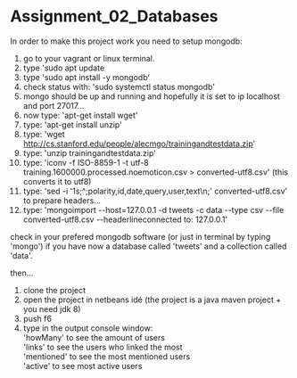 # Assignment_02_Databases

In order to make this project work you need to setup mongodb:
1. go to your vagrant or linux terminal.
2. type 'sudo apt update
3. type 'sudo apt install -y mongodb'
4. check status with: 'sudo systemctl status mongodb'
5. mongo should be up and running and hopefully it is set to ip localhost and port 27017...
6. now type: 'apt-get install wget'
7. type: 'apt-get install unzip'
8. type: 'wget http://cs.stanford.edu/people/alecmgo/trainingandtestdata.zip'
9. type: 'unzip trainingandtestdata.zip'
10. type: 'iconv -f ISO-8859-1 -t utf-8 training.1600000.processed.noemoticon.csv > converted-utf8.csv' (this converts it to utf8)
11. type: 'sed -i '1s;^;polarity,id,date,query,user,text\n;' converted-utf8.csv' to prepare headers...
12. type: 'mongoimport --host=127.0.0.1 -d tweets -c data --type csv --file converted-utf8.csv --headerlineconnected to: 127.0.0.1'

check in your prefered mongodb software (or just in terminal by typing 'mongo') if you have now a database called 'tweets' and a collection called 'data'.


then...

1. clone the project
2. open the project in netbeans idé (the project is a java maven project + you need jdk 8)
3. push f6
4. type in the output console window:<br>
  'howMany' to see the amount of users<br>
  'links' to see the users who linked the most<br>
  'mentioned' to see the most mentioned users<br>
  'active' to see most active users
